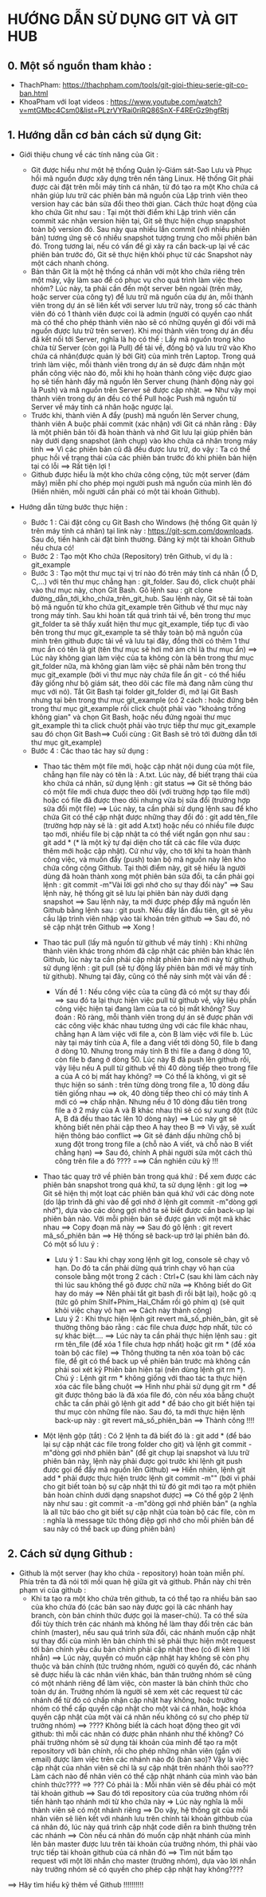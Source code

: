 # HƯỚNG DẪN SỬ DỤNG GIT VÀ GIT HUB

## 0. Một số nguồn tham khảo : 
- ThachPham: https://thachpham.com/tools/git-gioi-thieu-serie-git-co-ban.html
- KhoaPham với loạt videos : https://www.youtube.com/watch?v=mtGMbc4Csm0&list=PLzrVYRai0riRQ86SnX-F4RErGz9hgfRtj

## 1. Hướng dẫn cơ bản cách sử dụng Git: 
- Giới thiệu chung về các tính năng của Git : 
  - Git được hiểu như một hệ thống Quản lý-Giám sát-Sao Lưu và Phục hồi mã nguồn được xây dựng trên nền tảng Linux. Hệ thống Git phải được cài đặt trên mỗi máy tính cá nhân, từ đó tạo ra một Kho chứa cá nhân giúp lưu trữ các phiên bản mã nguồn của Lập trình viên theo version hay các bản sửa đổi theo thời gian. Cách thức hoạt động của kho chứa Git như sau : Tại một thời điểm khi Lập trình viên cần commit xác nhận version hiện tại, Git sẽ thực hiện chụp snapshot toàn bộ version đó. Sau này qua nhiều lần commit (với nhiều phiên bản) tương ứng sẽ có nhiều snapshot tượng trưng cho mỗi phiên bản đó. Trong tương lai, nếu có vấn đề gì xảy ra cần back-up lại về các phiên bản trước đó, Git sẽ thực hiện khôi phục từ các Snapshot này một cách nhanh chóng.
  - Bản thân Git là một hệ thống cá nhân với một kho chứa riêng trên một máy, vậy làm sao để có phục vụ cho quá trình làm việc theo nhóm? Lúc này, ta phải cần đến một server bên ngoài (trên mây, hoặc server của công ty) để lưu trữ mã nguồn của dự án, mỗi thành viên trong dự án sẽ liên kết với server lưu trữ này, trong số các thành viên đó có 1 thành viên được coi là admin (người có quyền cao nhất mà có thể cho phép thành viên nào sẽ có những quyền gì đối với mã nguồn được lưu trữ trên server). Khi mọi thành viên trong dự án đều đã kết nối tới Server, nghĩa là họ có thể : Lấy mã nguồn trong kho chứa từ Server (còn gọi là Pull) để tải về, đồng bộ và lưu trữ vào Kho chứa cá nhân(được quản lý bởi Git) của mình trên Laptop. Trong quá trình làm việc, mỗi thành viên trong dự án sẽ được đảm nhận một phần công việc nào đó, mỗi khi họ hoàn thành công việc được giao họ sẽ tiến hành đẩy mã nguồn lên Server chung (hành động này gọi là Push) và mã nguồn trên Server sẽ được cập nhật. ==> Như vậy mọi thành viên trong dự án đều có thể Pull hoặc Push mã nguồn từ Server về máy tính cá nhân hoặc ngược lại.
  - Trước khi, thành viên A đẩy (push) mã nguồn lên Server chung, thành viên A buộc phải commit (xác nhận) với Git cá nhân rằng : Đây là một phiên bản tôi đã hoàn thành và nhớ Git lưu lại giúp phiên bản này dưới dạng snapshot (ảnh chụp) vào kho chứa cá nhân trong máy tính ==> Vì các phiên bản cũ đã đều được lưu trữ, do vậy : Ta có thể phục hồi về trạng thái của các phiên bản trước đó khi phiên bản hiện tại có lỗi ==> Rất tiện lợi !
  - Github được hiểu là một kho chứa công cộng, tức một server (đám mây) miễn phí cho phép mọi người push mã nguồn của mình lên đó (Hiển nhiên, mỗi người cần phải có một tài khoản Github).
  

- Hướng dẫn từng bước thực hiện : 
  - Bước 1 : Cài đặt công cụ Git Bash cho Windows (hệ thống Git quản lý trên máy tính cá nhân) tại link này : https://git-scm.com/downloads. Sau đó, tiến hành cài đặt bình thường. Đăng ký một tài khoản Github nếu chưa có!
  - Bước 2 : Tạo một Kho chứa (Repository) trên Github, ví dụ là : git_example
  - Bước 3 : Tạo một thư mục tại vị trí nào đó trên máy tính cá nhân (Ổ D, C,...) với tên thư mục chẳng hạn : git_folder. Sau đó, click chuột phải vào thư mục này, chọn Git Bash. Gõ lệnh sau : git clone đường_dẫn_tới_kho_chứa_trên_git_hub. Sau lệnh này, Git sẽ tải toàn bộ mã nguồn từ kho chứa git_example trên Github về thư mục này trong máy tính. Sau khi hoàn tất quá trình tải về, bên trong thư mục git_folder ta sẽ thấy xuất hiện thư mục git_example, tiếp tục đi vào bên trong thư mục git_example ta sẽ thấy toàn bộ mã nguồn của mình trên github được tải về và lưu tại đây, đồng thời có thêm 1 thư mục ẩn có tên là git (tên thư mục sẽ hơi mờ ám chỉ là thư mục ẩn) ==> Lúc này không gian làm việc của ta không còn là bên trong thư mục git_folder nữa, mà không gian làm việc sẽ phải nằm bên trong thư mục git_example (bởi vì thư mục này chứa file ẩn git - có thể hiểu đây giống như bộ giám sát, theo dõi các file mà đang nằm cùng thư mục với nó). Tắt Git Bash tại folder git_folder đi, mở lại Git Bash nhưng tại bên trong thư mục git_example (có 2 cách : hoặc đứng bên trong thư mục git_example rồi click chuột phải vào "khoảng trống không gian" và chọn Git Bash, hoặc nếu đứng ngoài thư mục git_example thì ta click chuột phải vào trực tiếp thư mục git_example sau đó chọn Git Bash==> Cuối cùng : Git Bash sẽ trỏ tới đường dẫn tới thư mục git_example)
  - Bước 4 : Các thao tác hay sử dụng :
    - Thao tác thêm một file mới, hoặc cập nhật nội dung của một file, chẳng hạn file này có tên là : A.txt. Lúc này, để biết trạng thái của kho chứa cá nhân, sử dụng lệnh : git status ==> Git sẽ thông báo có một file mới chưa được theo dõi (với trường hợp tạo file mới) hoặc có file đã được theo dõi nhưng vừa bị sửa đổi (trường hợp sửa đổi một file) ==> Lúc này, ta cần phải sử dụng lệnh sau để kho chứa Git có thể cập nhật được những thay đổi đó : git add tên_file (trường hợp này sẽ là : git add A.txt) hoặc nếu có nhiều file được tạo mới, nhiều file bị cập nhật ta có thể viết ngắn gọn như sau : git add * (* là một ký tự đại diện cho tất cả các file vừa được thêm mới hoặc cập nhật). Cứ như vậy, cho tới khi ta hoàn thành công việc, và muốn đẩy (push) toàn bộ mã nguồn này lên kho chứa công cộng Github. Tại thời điểm này, git sẽ hiểu là người dùng đã hoàn thành xong một phiên bản sửa đổi, ta cần phải gọi lệnh : git commit -m"Vài lời gợi nhớ cho sự thay đổi này" ==> Sau lệnh này, hệ thống git sẽ lưu lại phiên bản này dưới dạng snapshot ==> Sau lệnh này, ta mới được phép đẩy mã nguồn lên Github bằng lệnh sau : git push. Nếu đẩy lần đầu tiên, git sẽ yêu cầu lập trình viên nhập vào tài khoản trên github ==> Sau đó, nó sẽ cập nhật trên Github ==> Xong !
	
	- Thao tác pull (lấy mã nguồn từ github về máy tính) : Khi những thành viên khác trong nhóm đã cập nhật các phiên bản khác lên Github, lúc này ta cần phải cập nhật phiên bản mới này từ github, sử dụng lệnh : git pull (sẽ tự động lấy phiên bản mới về máy tính từ github). Nhưng tại đây, cũng có thể nảy sinh một vài vấn đề : 
	  - Vấn đề 1 : Nếu công việc của ta cũng đã có một sự thay đổi ==> sau đó ta lại thực hiện việc pull từ github về, vậy liệu phần công việc hiện tại đang làm của ta có bị mất không? Suy đoán : Rõ ràng, mỗi thành viên trong dự án sẽ được phân với các công việc khác nhau tương ứng với các file khác nhau, chẳng hạn A làm việc với file a, còn B làm việc với file b. Lúc này tại máy tính của A, file a đang viết tới dòng 50, file b đang ở dòng 10. Nhưng trong máy tính B thì file a đang ở dòng 10, còn file b đang ở dòng 50. Lúc này B đã push lên github rồi, vậy liệu nếu A pull từ github về thì 40 dòng tiếp theo trong file a của A có bị mất hay không? ==> Có thể là không, vì git sẽ thực hiện so sánh : trên từng dòng trong file a, 10 dòng đầu tiên giống nhau ==> ok, 40 dòng tiếp theo chỉ có máy tính A mới có ==> chấp nhận. Nhưng nếu ở 10 dòng đầu tiên trong file a ở 2 máy của A và B khác nhau thì sẽ có sự xung đột (tức A, B đã đều thao tác lên 10 dòng này) ==> Lúc này git sẽ không biết nên phải cập theo A hay theo B ==> Vì vậy, sẽ xuất hiện thông báo conflict ==> Git sẽ đánh dấu những chỗ bị xung đột trong trong file a (chỗ nào A viết, và chỗ nào B viết chẳng hạn) ==> Sau đó, chính A phải người sửa một cách thủ công trên file a đó ???? ===> Cần nghiên cứu kỹ !!!
	  
	- Thao tác quay trở về phiên bản trong quá khứ : Để xem được các phiên bản snapshot trong quá khứ, ta sử dụng lệnh : git log ==> Git sẽ hiện thị một loạt các phiên bản quá khứ với các dòng note (do lập trình đã ghi vào để gợi nhớ ở lệnh git commit -m"dòng gợi nhớ"), dựa vào các dòng gợi nhớ ta sẽ biết được cần back-up lại phiên bản nào. Với mỗi phiên bản sẽ được gán với một mã khác nhau ==> Copy đoạn mã này ==> Sau đó gõ lệnh : git revert mã_số_phiên bản ==> Hệ thống sẽ back-up trở lại phiên bản đó. Có một số lưu ý : 
	  - Lưu ý 1 : Sau khi chạy xong lệnh git log, console sẽ chạy vô hạn. Do đó ta cần phải dừng quá trình chạy vô hạn của console bằng một trong 2 cách : Ctrl+C (sau khi làm cách này thì lúc sau không thể gõ được chữ nữa ==> Không biết do Git hay do máy ==> Nên phải tắt git bash đi rồi bật lại), hoặc gõ :q (tức gõ phím Shilf+Phím_Hai_Chấm rồi gõ phím q) (sẽ quit khỏi việc chạy vô hạn ==> Cách này thành công)
	  - Lưu ý 2 : Khi thực hiện lệnh git revert mã_số_phiên_bản, git sẽ thường thông báo rằng : các file chưa được hợp nhất, tức có sự khác biệt.... ==> Lúc này ta cần phải thực hiện lệnh sau : git rm tên_file (để xóa 1 file chưa hợp nhất) hoặc git rm * (để xóa toàn bộ các file) ==> Thông thường ta nên xóa toàn bộ các file, để git có thể back up về phiên bản trước mà không cần phải soi xét kỹ Phiên bản hiện tại (nên dùng lệnh git rm *). Chú ý : Lệnh git rm * không giống với thao tác ta thực hiện xóa các file bằng chuột ==> Hình như phải sử dụng git rm * để git được thông báo là đã xóa file đó, còn nếu xóa bằng chuột chắc ta cần phải gõ lệnh git add * để báo cho git biết hiện tại thư mục còn những file nào. Sau đó, ta mới thực hiện lệnh back-up này : git revert mã_số_phiên_bản ==> Thành công !!!!
	  
	- Một lệnh gộp (tắt) : Có 2 lệnh ta đã biết đó là : git add * (để báo lại sự cập nhật các file trong folder cho git) và lệnh git commit -m"dòng gợi nhớ phiên bản" (để git chụp lại snapshot và lưu trữ phiên bản này, lệnh này phải được gọi trước khi lệnh git push được gọi để đẩy mã nguồn lên Github) ==> Hiển nhiên, lệnh git add * phải được thực hiện trước lệnh git commit -m"" (bởi vì phải cho git biết toàn bộ sự cập nhật thì từ đó git mới tạo ra một phiên bản hoàn chỉnh dưới dạng snapshot được) ==> Có thể gộp 2 lệnh này như sau : git commit -a -m"dòng gợi nhớ phiên bản" (a nghĩa là all tức báo cho git biết sự cập nhật của toàn bộ các file, còn m : nghĩa là message tức thông điệp gợi nhớ cho mỗi phiên bản để sau này có thể back up đúng phiên bản)
	
## 2. Cách sử dụng Github : 
  - Github là một server (hay kho chứa - repository) hoàn toàn miễn phí. Phía trên ta đã nói tới mối quan hệ giữa git và github. Phần này chỉ trên phạm vi của github : 
    - Khi ta tạo ra một kho chứa trên github, ta có thể tạo ra nhiều bản sao của kho chứa đó (các bản sao này được gọi là các nhánh hay branch, còn bản chính thức được gọi là maser-chủ). Ta có thể sửa đổi tùy thích trên các nhánh mà không hề làm thay đổi trên các bản chính (master), nếu sau quá trình sửa đổi, các nhánh muốn cập nhật sự thay đổi của mình lên bản chính thì sẽ phải thực hiện một request tới bản chính yêu cầu bản chính phải cập nhật theo (có đi kèm 1 lời nhắn) ==> Lúc này, quyền có muốn cập nhật hay không sẽ còn phụ thuộc và bản chính (tức trưởng nhóm, người có quyền đó, các nhánh sẽ được hiểu là các nhân viên khác, bản thân trưởng nhóm sẽ cũng có một nhánh riêng để làm việc, còn master là bản chính thức cho toàn dự án. Trưởng nhóm là người sẽ xem xét các request từ các nhánh để từ đó có chấp nhận cập nhật hay không, hoặc trưởng nhóm có thể cấp quyền cập nhật cho một vài cá nhân, hoặc khóa quyền cập nhật của một vài cá nhân nếu không có sự cho phép từ trưởng nhóm) ==> ???? Không biết là cách hoạt động theo git với github: thì mỗi các nhân có được phân nhánh như thế không? Có phải trưởng nhóm sẽ sử dụng tài khoản của mình để tạo ra một repository với bản chính, rồi cho phép những nhân viên (gắn với email) được làm việc trên các nhánh nào đó (bản sao)? Vậy là việc cập nhật của nhân viên sẽ chỉ là sự cập nhật trên nhánh thôi sao??? Làm cách nào để nhân viên có thể cập nhật nhánh của mình vào bản chính thức????
	==> ??? Có phải là : Mỗi nhân viên sẽ đều phải có một tài khoản github ==> Sau đó tới repository của của trưởng nhóm rồi tiến hành tạo nhánh mới từ kho chứa này => Lúc này nghĩa là mỗi thành viên sẽ có một nhánh riêng ==> Do vậy, hệ thống git của mỗi nhân viên sẽ liên kết với nhánh lưu trên chính tài khoản githbub của cá nhân đó, lúc này quá trình cập nhật code diễn ra bình thường trên các nhánh ==> Còn nếu cá nhân đó muốn cập nhật nhánh của mình lên bản master được lưu trên tài khoản của trưởng nhóm, thì phải vào trực tiếp tài khoản github của cá nhân đó ==> Tìm nút bấm tạo request với một lời nhắn cho master (trưởng nhóm), dựa vào lời nhắn này trưởng nhóm sẽ có quyền cho phép cập nhật hay không????

==> Hãy tìm hiểu kỹ thêm về Github !!!!!!!!!!	
	
